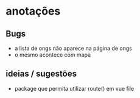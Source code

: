 # anotações

## Bugs

- a lista de ongs não aparece na página de ongs
- o mesmo acontece com mapa

## ideias / sugestões

- package que permita utilizar route() em vue file